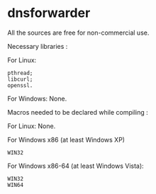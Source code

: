 dnsforwarder
============

All the sources are free for non-commercial use.

Necessary libraries :

  For Linux:

    pthread;
    libcurl;
    openssl.

  For Windows:
  None.
    
Macros needed to be declared while compiling :

  For Linux:
  None.
    
  For Windows x86 (at least Windows XP)

    WIN32
    
  For Windows x86-64 (at least Windows Vista):

    WIN32
    WIN64
